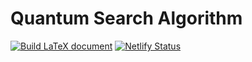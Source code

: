 # Quantum Search Algorithm

[![Build LaTeX document](https://github.com/Pinzauti/quantum-search-algorithm/actions/workflows/main.yml/badge.svg)](https://github.com/Pinzauti/quantum-search-algorithm/actions/workflows/main.yml)
[![Netlify Status](https://api.netlify.com/api/v1/badges/5e277ccd-f0f6-4558-9248-956d61f7b014/deploy-status)](https://app.netlify.com/sites/quantum-search-algorithm/deploys)
